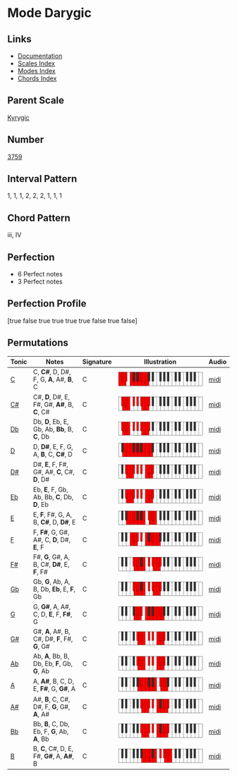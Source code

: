 # Mode Darygic

## Links

- [Documentation](index.md)
- [Scales Index](Scales.md)
- [Modes Index](Modes.md)
- [Chords Index](Chords.md)

## Parent Scale

[Kyrygic](ScaleKyrygic.md)

## Number

[3759](https://ianring.com/musictheory/scales/3759)

## Interval Pattern

1, 1, 1, 2, 2, 2, 1, 1, 1

## Chord Pattern

iii, IV

## Perfection

- 6 Perfect notes
- 3 Perfect notes

## Perfection Profile

[true false true true true true false true false]

## Permutations

| Tonic | Notes | Signature | Illustration | Audio |
|-------|-------|-----------|--------------|-------|
| [C](ModeCNaturalDarygic.md) | C, **C#**, D, D#, F, G, **A**, A#, **B**, C | C | ![CNaturalDarygic](ModeCNaturalDarygic.png) | [midi](https://github.com/edipermadi/music/blob/main/docs/ModeCNaturalDarygic.mid?raw=true) |
| [C#](ModeCSharpDarygic.md) | C#, **D**, D#, E, F#, G#, **A#**, B, **C**, C# | C | ![CSharpDarygic](ModeCSharpDarygic.png) | [midi](https://github.com/edipermadi/music/blob/main/docs/ModeCSharpDarygic.mid?raw=true) |
| [Db](ModeDFlatDarygic.md) | Db, **D**, Eb, E, Gb, Ab, **Bb**, B, **C**, Db | C | ![DFlatDarygic](ModeDFlatDarygic.png) | [midi](https://github.com/edipermadi/music/blob/main/docs/ModeDFlatDarygic.mid?raw=true) |
| [D](ModeDNaturalDarygic.md) | D, **D#**, E, F, G, A, **B**, C, **C#**, D | C | ![DNaturalDarygic](ModeDNaturalDarygic.png) | [midi](https://github.com/edipermadi/music/blob/main/docs/ModeDNaturalDarygic.mid?raw=true) |
| [D#](ModeDSharpDarygic.md) | D#, **E**, F, F#, G#, A#, **C**, C#, **D**, D# | C | ![DSharpDarygic](ModeDSharpDarygic.png) | [midi](https://github.com/edipermadi/music/blob/main/docs/ModeDSharpDarygic.mid?raw=true) |
| [Eb](ModeEFlatDarygic.md) | Eb, **E**, F, Gb, Ab, Bb, **C**, Db, **D**, Eb | C | ![EFlatDarygic](ModeEFlatDarygic.png) | [midi](https://github.com/edipermadi/music/blob/main/docs/ModeEFlatDarygic.mid?raw=true) |
| [E](ModeENaturalDarygic.md) | E, **F**, F#, G, A, B, **C#**, D, **D#**, E | C | ![ENaturalDarygic](ModeENaturalDarygic.png) | [midi](https://github.com/edipermadi/music/blob/main/docs/ModeENaturalDarygic.mid?raw=true) |
| [F](ModeFNaturalDarygic.md) | F, **F#**, G, G#, A#, C, **D**, D#, **E**, F | C | ![FNaturalDarygic](ModeFNaturalDarygic.png) | [midi](https://github.com/edipermadi/music/blob/main/docs/ModeFNaturalDarygic.mid?raw=true) |
| [F#](ModeFSharpDarygic.md) | F#, **G**, G#, A, B, C#, **D#**, E, **F**, F# | C | ![FSharpDarygic](ModeFSharpDarygic.png) | [midi](https://github.com/edipermadi/music/blob/main/docs/ModeFSharpDarygic.mid?raw=true) |
| [Gb](ModeGFlatDarygic.md) | Gb, **G**, Ab, A, B, Db, **Eb**, E, **F**, Gb | C | ![GFlatDarygic](ModeGFlatDarygic.png) | [midi](https://github.com/edipermadi/music/blob/main/docs/ModeGFlatDarygic.mid?raw=true) |
| [G](ModeGNaturalDarygic.md) | G, **G#**, A, A#, C, D, **E**, F, **F#**, G | C | ![GNaturalDarygic](ModeGNaturalDarygic.png) | [midi](https://github.com/edipermadi/music/blob/main/docs/ModeGNaturalDarygic.mid?raw=true) |
| [G#](ModeGSharpDarygic.md) | G#, **A**, A#, B, C#, D#, **F**, F#, **G**, G# | C | ![GSharpDarygic](ModeGSharpDarygic.png) | [midi](https://github.com/edipermadi/music/blob/main/docs/ModeGSharpDarygic.mid?raw=true) |
| [Ab](ModeAFlatDarygic.md) | Ab, **A**, Bb, B, Db, Eb, **F**, Gb, **G**, Ab | C | ![AFlatDarygic](ModeAFlatDarygic.png) | [midi](https://github.com/edipermadi/music/blob/main/docs/ModeAFlatDarygic.mid?raw=true) |
| [A](ModeANaturalDarygic.md) | A, **A#**, B, C, D, E, **F#**, G, **G#**, A | C | ![ANaturalDarygic](ModeANaturalDarygic.png) | [midi](https://github.com/edipermadi/music/blob/main/docs/ModeANaturalDarygic.mid?raw=true) |
| [A#](ModeASharpDarygic.md) | A#, **B**, C, C#, D#, F, **G**, G#, **A**, A# | C | ![ASharpDarygic](ModeASharpDarygic.png) | [midi](https://github.com/edipermadi/music/blob/main/docs/ModeASharpDarygic.mid?raw=true) |
| [Bb](ModeBFlatDarygic.md) | Bb, **B**, C, Db, Eb, F, **G**, Ab, **A**, Bb | C | ![BFlatDarygic](ModeBFlatDarygic.png) | [midi](https://github.com/edipermadi/music/blob/main/docs/ModeBFlatDarygic.mid?raw=true) |
| [B](ModeBNaturalDarygic.md) | B, **C**, C#, D, E, F#, **G#**, A, **A#**, B | C | ![BNaturalDarygic](ModeBNaturalDarygic.png) | [midi](https://github.com/edipermadi/music/blob/main/docs/ModeBNaturalDarygic.mid?raw=true) |
